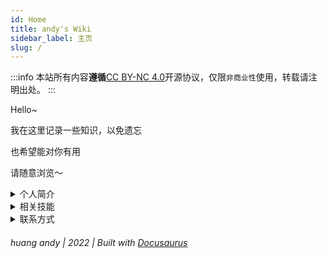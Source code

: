 ```yaml
---
id: Home
title: andy's Wiki
sidebar_label: 主页
slug: /
---
```


:::info
本站所有内容**遵循**[CC BY-NC 4.0](https://creativecommons.org/licenses/by/4.0/deed.zh)开源协议，仅限`非商业性`使用，转载请注明出处。
:::

Hello~

我在这里记录一些知识，以免遗忘

也希望能对你有用

请随意浏览～


<details>
  <summary>个人简介</summary>
  <div>
    <div>
        ...<br/>
        ...<br/>
    </div>
  </div>
</details>

<details>
  <summary>相关技能</summary>
  <div>
    <div>
        ...<br/>
        ...<br/>
    </div>
  </div>
</details>


<details>
  <summary>联系方式</summary>
  <div>
    <div>
        ...<br/>
        ...<br/>
    </div>
  </div>
</details>

###### huang andy | 2022 | Built with [Docusaurus](https://www.docusaurus.cn/docs)